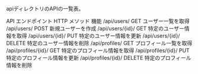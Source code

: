 
apiディレクトリのAPIの一覧表。

API エンドポイント	    HTTP メソッド	機能
/api/users/	            GET	            ユーザー一覧を取得
/api/users/	            POST	        新規ユーザーを作成
/api/users/{id}/	    GET	            特定のユーザー情報を取得
/api/users/{id}/	    PUT	            特定のユーザー情報を更新
/api/users/{id}/	    DELETE	        特定のユーザー情報を削除
/api/profiles/	        GET	            プロフィール一覧を取得
/api/profiles/{id}/	    GET	            特定のプロフィール情報を取得
/api/profiles/{id}/	    PUT	            特定のプロフィール情報を更新
/api/profiles/{id}/	    DELETE	        特定のプロフィール情報を削除

